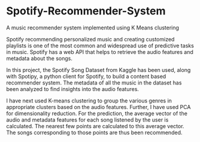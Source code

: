 # Spotify-Recommender-System
A music recommender system implemented using K Means clustering

Spotify recommending personalized music and creating customized playlists is one of the most common and widespread use of predictive tasks in music. Spotify has a web API that helps to retrieve the audio features and metadata about the songs.

In this project, the Spotify Song Dataset from Kaggle has been used, along with Spotipy, a python client for Spotify, to build a content based recommender system.
The metadata of all the music in the dataset has been analyzed to find insights into the audio features.

I have next used K-means clustering to group the various genres in appropriate clusters based on the audio features. Further, I have used PCA for dimensionality reduction.
For the prediction, the average vector of the audio and metadata features for each song listened by the user is calculated. The nearest few points are calculated to this average vector. The songs corresponding to those points are thus been recommended. 

